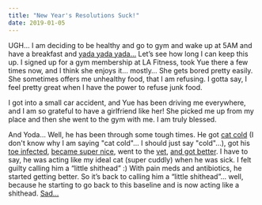 ```yaml
---
title: "New Year's Resolutions Suck!"
date: 2019-01-05
---
```

UGH… I am deciding to be healthy and go to gym and wake up at 5AM and have a breakfast and [yada yada yada…](https://media.giphy.com/media/2yyiMaap8tJio1o9mn/giphy.gif) Let’s see how long I can keep this up. I signed up for a gym membership at LA Fitness, took Yue there a few times now, and I think she enjoys it… mostly… She gets bored pretty easily. She sometimes offers me unhealthy food, that I am refusing. I gotta say, I feel pretty great when I have the power to refuse junk food. 

I got into a small car accident, and Yue has been driving me everywhere, and I am so grateful to have a girlfriend like her! She picked me up from my place and then she went to the gym with me. I am truly blessed.

And Yoda… Well, he has been through some tough times. He got [cat cold](https://media.giphy.com/media/3o751ZSp5YXQltPGlG/giphy.gif) (I don't know why I am saying "cat cold"... I should just say "cold"...), got his [toe infected](https://media.giphy.com/media/10FHR5A4cXqVrO/giphy.gif), [became super nice](https://media.giphy.com/media/ZfnuAbefMycfu/giphy.gif), went to the [vet](https://media.giphy.com/media/LbGtuww7ZFhgQ/giphy.gif), [and got better](https://media.giphy.com/media/26gsfdArwyEnXnDGw/giphy.gif). I have to say, he was acting like my ideal cat (super cuddly) when he was sick. I felt guilty calling him a “little shithead” :) With pain meds and antibiotics, he started getting better. So it’s back to calling him a “little shithead”... well, because he starting to go back to this baseline and is now acting like a shithead. [Sad...](https://media.giphy.com/media/3oAt21Fnr4i54uK8vK/giphy.gif)